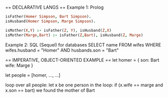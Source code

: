 == DECLARATIVE LANGS ==
Example 1: Prolog

```prolog
isFather(Homer Simpson, Bart Simpson).
isHusband(Homer Simpson, Marge Simpson).

isMother(X,Y) :- isFather(Z, Y), isHusband(Z,X)
isMother(Marge,Bart) :- isFather(Z,Bart), isHusband(Z, Marge)
```

Example 2: SQL (Sequel) for databases
SELECT name FROM wifes WHERE wifes.husband = "Homer" AND husbands.son = "Bart"

== IMPERATIVE, OBJECT-ORIENTED EXAMPLE ==
let homer = {
	son: Bart
	wife: Marge
}

let people = [homer, ..., ...]

loop over all people:
    let x be one person in the loop:
    	if (x.wife == marge and x.son == bart)
    		we found the mother of Bart
